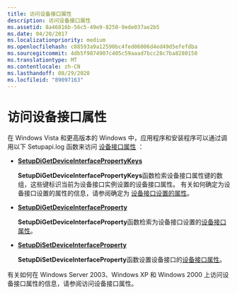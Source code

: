 ```yaml
---
title: 访问设备接口属性
description: 访问设备接口属性
ms.assetid: 8a46816b-56c5-49e9-8250-9ede037ae2b5
ms.date: 04/20/2017
ms.localizationpriority: medium
ms.openlocfilehash: c88593a9a12590bc4fed06006d4ed49d5efefdba
ms.sourcegitcommit: 4db5f9874907c405c59aaad7bcc28c7ba8280150
ms.translationtype: MT
ms.contentlocale: zh-CN
ms.lasthandoff: 08/29/2020
ms.locfileid: "89097163"
---
```

# <a name="accessing-device-interface-properties"></a>访问设备接口属性


在 Windows Vista 和更高版本的 Windows 中，应用程序和安装程序可以通过调用以下 Setupapi.log 函数来访问 [设备接口属性](/previous-versions/ff541409(v=vs.85)) ：

-   [**SetupDiGetDeviceInterfacePropertyKeys**](/windows/desktop/api/setupapi/nf-setupapi-setupdigetdeviceinterfacepropertykeys)

    **SetupDiGetDeviceInterfacePropertyKeys**函数检索设备接口属性键的数组，这些键标识当前为设备接口实例设置的设备接口属性。 有关如何确定为设备接口设置的属性的信息，请参阅确定为 [设备接口设置的属性](determining-which-properties-are-set-for-a-device-interface.md)。

-   [**SetupDiGetDeviceInterfaceProperty**](/windows/desktop/api/setupapi/nf-setupapi-setupdigetdeviceinterfacepropertyw)

    **SetupDiGetDeviceInterfaceProperty**函数检索为设备接口设置的[设备接口属性](retrieving-a-device-interface-property-value.md)。

-   [**SetupDiSetDeviceInterfaceProperty**](/windows/desktop/api/setupapi/nf-setupapi-setupdisetdeviceinterfacepropertyw)

    **SetupDiSetDeviceInterfaceProperty**函数设置设备接口的[设备接口属性](setting-a-device-interface-property-value.md)。

有关如何在 Windows Server 2003、Windows XP 和 Windows 2000 上访问设备接口属性的信息，请参阅访问设备接口属性。

 

